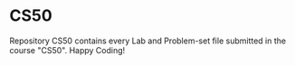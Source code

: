 # CS50
Repository CS50 contains every Lab and Problem-set file submitted in the course "CS50".
Happy Coding!
